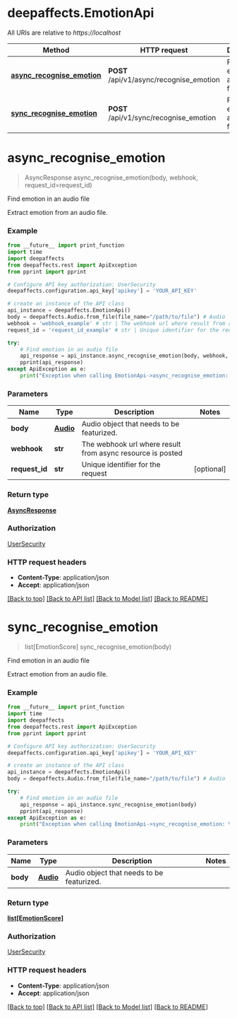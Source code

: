 # deepaffects.EmotionApi

All URIs are relative to *https://localhost*

Method | HTTP request | Description
------------- | ------------- | -------------
[**async_recognise_emotion**](EmotionApi.md#async_recognise_emotion) | **POST** /api/v1/async/recognise_emotion | Find emotion in an audio file
[**sync_recognise_emotion**](EmotionApi.md#sync_recognise_emotion) | **POST** /api/v1/sync/recognise_emotion | Find emotion in an audio file


# **async_recognise_emotion**
> AsyncResponse async_recognise_emotion(body, webhook, request_id=request_id)

Find emotion in an audio file

Extract emotion from an audio file.

### Example 
```python
from __future__ import print_function
import time
import deepaffects
from deepaffects.rest import ApiException
from pprint import pprint

# Configure API key authorization: UserSecurity
deepaffects.configuration.api_key['apikey'] = 'YOUR_API_KEY'

# create an instance of the API class
api_instance = deepaffects.EmotionApi()
body = deepaffects.Audio.from_file(file_name="/path/to/file") # Audio | Audio object that needs to be featurized.
webhook = 'webhook_example' # str | The webhook url where result from async resource is posted
request_id = 'request_id_example' # str | Unique identifier for the request (optional)

try: 
    # Find emotion in an audio file
    api_response = api_instance.async_recognise_emotion(body, webhook, request_id=request_id)
    pprint(api_response)
except ApiException as e:
    print("Exception when calling EmotionApi->async_recognise_emotion: %s\n" % e)
```

### Parameters

Name | Type | Description  | Notes
------------- | ------------- | ------------- | -------------
 **body** | [**Audio**](Audio.md)| Audio object that needs to be featurized. | 
 **webhook** | **str**| The webhook url where result from async resource is posted | 
 **request_id** | **str**| Unique identifier for the request | [optional] 

### Return type

[**AsyncResponse**](AsyncResponse.md)

### Authorization

[UserSecurity](../README.md#UserSecurity)

### HTTP request headers

 - **Content-Type**: application/json
 - **Accept**: application/json

[[Back to top]](#) [[Back to API list]](../README.md#documentation-for-api-endpoints) [[Back to Model list]](../README.md#documentation-for-models) [[Back to README]](../README.md)

# **sync_recognise_emotion**
> list[EmotionScore] sync_recognise_emotion(body)

Find emotion in an audio file

Extract emotion from an audio file.

### Example 
```python
from __future__ import print_function
import time
import deepaffects
from deepaffects.rest import ApiException
from pprint import pprint

# Configure API key authorization: UserSecurity
deepaffects.configuration.api_key['apikey'] = 'YOUR_API_KEY'

# create an instance of the API class
api_instance = deepaffects.EmotionApi()
body = deepaffects.Audio.from_file(file_name="/path/to/file") # Audio | Audio object that needs to be featurized.

try: 
    # Find emotion in an audio file
    api_response = api_instance.sync_recognise_emotion(body)
    pprint(api_response)
except ApiException as e:
    print("Exception when calling EmotionApi->sync_recognise_emotion: %s\n" % e)
```

### Parameters

Name | Type | Description  | Notes
------------- | ------------- | ------------- | -------------
 **body** | [**Audio**](Audio.md)| Audio object that needs to be featurized. | 

### Return type

[**list[EmotionScore]**](EmotionScore.md)

### Authorization

[UserSecurity](../README.md#UserSecurity)

### HTTP request headers

 - **Content-Type**: application/json
 - **Accept**: application/json

[[Back to top]](#) [[Back to API list]](../README.md#documentation-for-api-endpoints) [[Back to Model list]](../README.md#documentation-for-models) [[Back to README]](../README.md)

